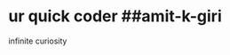 # ur quick coder ##amit-k-giri
infinite curiosity 
<!--
**amit-k-giri/amit-k-giri** is a ✨ _special_ ✨ repository because its `README.md` (this file) appears on your GitHub profile.

Here are some ideas to get you started:


####- 🌱 I’m currently learning PYTHON 
####- 🤔 I’m looking for help with WHAT FIELD TO CHOOSE
####- 💬 Ask me about ... PYTHON RELATED STUFF
####- 📫 How to reach me: TWITTER🐦✓@amit_k_giri
                      Mail📥✓mail2amikg@gmail.com
####- 😄 Pronouns: he/him
###- ✨ #TWEAK AND CODE 

